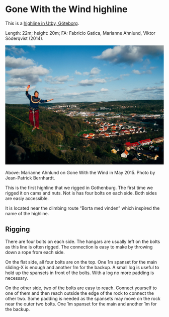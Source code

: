 Gone With the Wind highline
===========================

This is a [highline in Utby, Göteborg](gothenburg-highlines.md).

Length: 22m; height: 20m; FA: Fabricio Gatica, Marianne Ahnlund, Viktor Söderqvist (2014).

![Marianne Ahnlund on Gone With the Wind](img/gww-marianne.jpg)

Above: Marianne Ahnlund on Gone With the Wind in May 2015. Photo by Jean-Patrick Bernhardt.

This is the first highline that we rigged in Gothenburg. The first time we rigged it on cams and nuts. Not is has four bolts on each side. Both sides are easiy accessible.

It is located near the climbing route “Borta med vinden” which inspired the name of the highline.

Rigging
-------

There are four bolts on each side. The hangars are usually left on the bolts as this line is often rigged. The connection is easy to make by throwing down a rope from each side.

On the flat side, all four bolts are on the top. One 1m spanset for the main sliding-X is enough and another 1m for the backup. A small log is useful to hold up the spansets in front of the bolts. With a log no more padding is necessary.

On the other side, two of the bolts are easy to reach. Connect yourself to one of them and then reach outside the edge of the rock to connect the other two. Some padding is needed as the spansets may move on the rock near the outer two bolts. One 1m spanset for the main and another 1m for the backup.
